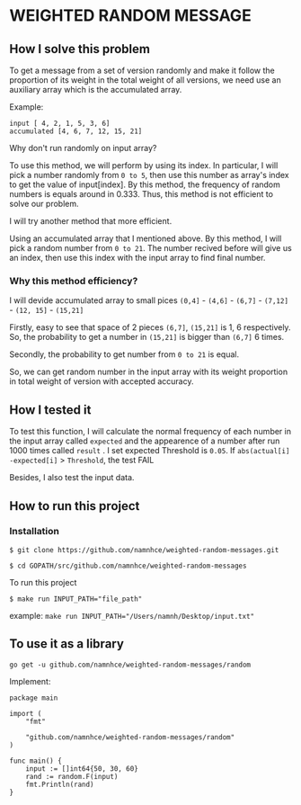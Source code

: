 # WEIGHTED RANDOM MESSAGE

## How I solve this problem

To get a message from a set of version randomly and make it follow the proportion of its weight in the total weight of all versions, we need use an  auxiliary array which is the accumulated array.

Example:
```
input [ 4, 2, 1, 5, 3, 6]
accumulated [4, 6, 7, 12, 15, 21]
```

Why don't run randomly on input array?

To use this method, we will perform by using its index. In particular, I will pick a number randomly from `0 to 5`, then use this number as array's index to get the value of input[index]. By this method, the frequency of random numbers is equals around in 0.333. Thus, this method is not efficient to solve our problem.

I will try another method that more efficient.

Using an accumulated array that I mentioned above. By this method, I will pick a random number from `0 to 21`. The number recived before will give us an index, then use this index with the input array to find final number.

### Why this method efficiency?

I will devide accumulated array to small pices `(0,4]` - `(4,6]` - `(6,7]` - `(7,12]` - `(12, 15]` - `(15,21]`

Firstly, easy to see that space of 2 pieces `(6,7]`, `(15,21]` is 1, 6 respectively. So, the probability to get a number in `(15,21]` is bigger than `(6,7]` 6 times.

Secondly, the probability to get number from `0 to 21` is equal.

So, we can get random number in the input array with its weight proportion in total weight of version with accepted accuracy.

## How I tested it

To test this function, I will calculate the normal frequency of each number in the input array called `expected` and the appearence of a number after run  1000 times called `result` . I set expected Threshold is `0.05`.
If `abs(actual[i] -expected[i]` > `Threshold`, the test FAIL

Besides, I also test the input data.

## How to run this project

### Installation

```
$ git clone https://github.com/namnhce/weighted-random-messages.git
```

```
$ cd GOPATH/src/github.com/namnhce/weighted-random-messages
```

To run this project
```
$ make run INPUT_PATH="file_path"
```

example: `make run INPUT_PATH="/Users/namnh/Desktop/input.txt"`

## To use it as a library
```
go get -u github.com/namnhce/weighted-random-messages/random
```

Implement:
```
package main

import (
	"fmt"

	"github.com/namnhce/weighted-random-messages/random"
)

func main() {
	input := []int64{50, 30, 60}
	rand := random.F(input)
	fmt.Println(rand)
}

```


